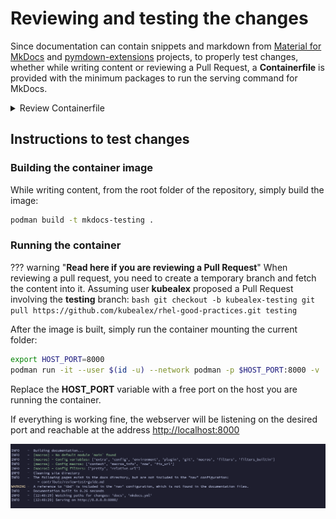 # Reviewing and testing the changes

Since documentation can contain snippets and markdown from [Material for MkDocs](https://squidfunk.github.io/mkdocs-material/) and [pymdown-extensions](https://facelessuser.github.io/pymdown-extensions/extensions/arithmatex/) projects, to properly test changes, whether while writing content or reviewing a Pull Request, a **Containerfile** is provided with the minimum packages to run the serving command for MkDocs.

<details>
  <summary>Review Containerfile</summary>
  ```dockerfile
    FROM registry.access.redhat.com/ubi9/python-312
    RUN pip3 install mkdocs mkdocs-material mkdocs-macros-plugin
    ENTRYPOINT mkdocs serve -a 0.0.0.0:8000
  ```
</details>

## Instructions to test changes

### Building the container image

While writing content, from the root folder of the repository, simply build the image:

```bash
podman build -t mkdocs-testing .
```

### Running the container

??? warning "**Read here if you are reviewing a Pull Request**"
    When reviewing a pull request, you need to create a temporary branch and fetch the content into it.
    Assuming user **kubealex** proposed a Pull Request involving the **testing** branch:
    ```bash
    git checkout -b kubealex-testing
    git pull https://github.com/kubealex/rhel-good-practices.git testing
    ```

After the image is built, simply run the container mounting the current folder:

```bash
export HOST_PORT=8000
podman run -it --user $(id -u) --network podman -p $HOST_PORT:8000 -v ./:/opt/app-root/src:rw,Z mkdocs-testing mkdocs serve -a 0.0.0.0:8000
```

Replace the **HOST_PORT** variable with a free port on the host you are running the container.

If everything is working fine, the webserver will be listening on the desired port and reachable at the address [http://localhost:8000](http://localhost:8000)

![](./assets/mkdocs-serve.png)
